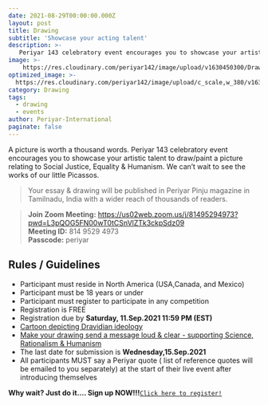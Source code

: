 ```yaml
---
date: 2021-08-29T00:00:00.000Z
layout: post
title: Drawing
subtitle: 'Showcase your acting talent'
description: >-
   Periyar 143 celebratory event encourages you to showcase your artistic talent to draw/paint a picture relating to Social Justice, Equality & Humanism. 
image: >-
    https://res.cloudinary.com/periyar142/image/upload/v1630450300/Drawing_mudrde.jpg
optimized_image: >-
  https://res.cloudinary.com/periyar142/image/upload/c_scale,w_380/v1630450300/Drawing_mudrde.jpg
category: Drawing
tags:
  - drawing
  - events
author: Periyar-International
paginate: false
---
```


A picture is worth a thousand words. Periyar 143 celebratory event encourages you to showcase your artistic talent to draw/paint a picture relating to Social Justice, Equality & Humanism. We can’t wait to see the works of our little Picassos.

> Your essay & drawing will be published in Periyar Pinju magazine in Tamilnadu, India with a wider reach of thousands of readers. 


>**Join Zoom Meeting:** <a href="https://us02web.zoom.us/j/81495294973?pwd=L3pQOG5FN00wT0tCSnVlZTk3ckpSdz09">https://us02web.zoom.us/j/81495294973?pwd=L3pQOG5FN00wT0tCSnVlZTk3ckpSdz09</a><br/>
>**Meeting ID:** 814 9529 4973<br/>
>**Passcode:** periyar



## Rules / Guidelines

* Participant must reside in North America (USA,Canada, and Mexico) 
* Participant must be 18 years or under
* Participant must register to participate in any competition
* Registration is FREE
* Registration due by <strong>Saturday, 11.Sep.2021 11:59 PM (EST)</strong>
* <ins>Cartoon depicting Dravidian ideology</ins>
* <ins>Make your drawing send a message loud & clear - supporting Science, Rationalism & Humanism</ins>
* The last date for submission is  **Wednesday,15.Sep.2021**
* All participants MUST say a Periyar quote ( list of reference quotes will be emailed to you separately) at the start of their live event after introducing themselves

**Why wait? Just do it…. Sign up NOW!!!**<a  href="https://www.periyar143.info/register/">`Click here to register!`</a>
